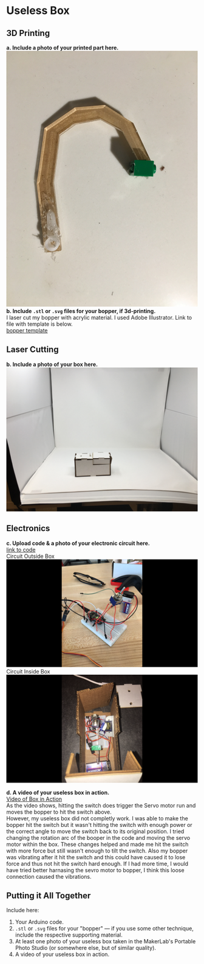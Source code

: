 # Useless Box

## 3D Printing

**a. Include a photo of your printed part here.** <br>
![alt text](/bopper.JPG) <br>
**b. Include `.stl` or `.svg` files for your bopper, if 3d-printing.** <br>
I laser cut my bopper with acrylic material. I used Adobe Illustrator. Link to file with template is below. <br>
[bopper template](/bopper-template.ai)
## Laser Cutting

**b. Include a photo of your box here.** <br>
![alt text](/uselessbox.JPG)

## Electronics

**c. Upload code & a photo of your electronic circuit here.** <br>
[link to code](/uselessbox.ino) <br>
Circuit Outside Box <br>
![alt text](/circuitOutsideBox.PNG)<br>
Circuit Inside Box <br>
![alt text](/circuitInBox.PNG) <br>


**d. A video of your useless box in action.** <br>
[Video of Box in Action](https://youtu.be/vZ8F3mKPzds)
<br>
As the video shows, hitting the switch does trigger the Servo motor run and moves the bopper to hit the switch above. <br>
However, my useless box did not completly work. I was able to make the bopper hit the switch but it wasn't hitting the switch with enough power or the correct angle to move the switch back to its original position. I tried changing the rotation arc of the booper in the code and moving the servo motor within the box. These changes helped and made me hit the switch with more force but still wasn't enough to tilt the switch. Also my bopper was vibrating after it hit the switch and this could have caused it to lose force and thus not hit the switch hard enough. If I had more time, I would have tried better harnasing the sevro motor to bopper, I think this loose connection caused the vibrations.  <br>
## Putting it All Together

Include here:
1. Your Arduino code.
2. `.stl` or `.svg` files for your "bopper" — if you use some other technique, include the respective supporting material.
3. At least one photo of your useless box taken in the MakerLab's Portable Photo Studio (or somewhere else, but of similar quality).
4. A video of your useless box in action. <br>



